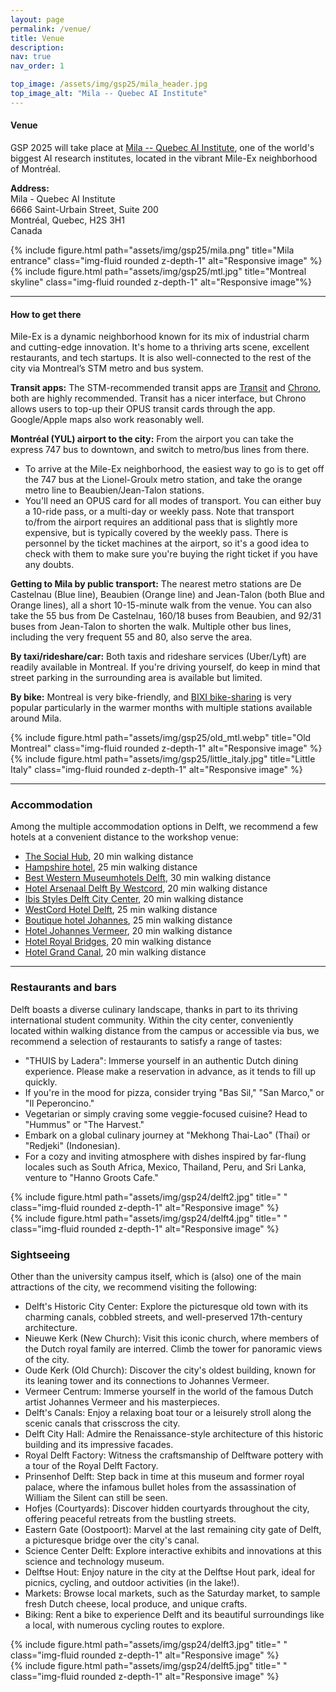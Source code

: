 ```yaml
---
layout: page
permalink: /venue/
title: Venue
description: 
nav: true
nav_order: 1

top_image: /assets/img/gsp25/mila_header.jpg
top_image_alt: "Mila -- Quebec AI Institute"
---
```


#### Venue
GSP 2025 will take place at [Mila -- Quebec AI Institute](https://mila.quebec/en), one of the world's biggest AI research institutes, located in the vibrant Mile-Ex neighborhood of Montréal.

**Address:** <br>
Mila - Quebec AI Institute <br>
6666 Saint-Urbain Street, Suite 200 <br>
Montréal, Quebec, H2S 3H1 <br>
Canada

<div class="row justify-content-sm-center">
    <div class="col-sm-7 mt-3 mt-md-0">
        {% include figure.html path="assets/img/gsp25/mila.png" title="Mila entrance" class="img-fluid rounded z-depth-1" alt="Responsive image" %}
    </div>
    <div class="col-sm-5 mt-3 mt-md-0">
        {% include figure.html path="assets/img/gsp25/mtl.jpg" title="Montreal skyline" class="img-fluid rounded z-depth-1" alt="Responsive image"%}
    </div>
</div>


---
#### How to get there

Mile-Ex is a dynamic neighborhood known for its mix of industrial charm and cutting-edge innovation. It's home to a thriving arts scene, excellent restaurants, and tech startups. It is also well-connected to the rest of the city via Montreal’s STM metro and bus system.

**Transit apps:** The STM-recommended transit apps are [Transit](https://transitapp.com/) and [Chrono](https://www.artm.quebec/en/chrono-mobile-application/), both are highly recommended. Transit has a nicer interface, but Chrono allows users to top-up their OPUS transit cards through the app. Google/Apple maps also work reasonably well.

**Montréal (YUL) airport to the city:** From the airport you can take the express 747 bus to downtown, and switch to metro/bus lines from there.
+ To arrive at the Mile-Ex neighborhood, the easiest way to go is to get off the 747 bus at the Lionel-Groulx metro station, and take the orange metro line to Beaubien/Jean-Talon stations.
+ You'll need an OPUS card for all modes of transport. You can either buy a 10-ride pass, or a multi-day or weekly pass. Note that transport to/from the airport requires an additional pass that is slightly more expensive, but is typically covered by the weekly pass. There is personnel by the ticket machines at the airport, so it's a good idea to check with them to make sure you're buying the right ticket if you have any doubts.

**Getting to Mila by public transport:** The nearest metro stations are De Castelnau (Blue line), Beaubien (Orange line) and Jean-Talon (both Blue and Orange lines), all a short 10-15-minute walk from the venue. You can also take the 55 bus from De Castelnau, 160/18 buses from Beaubien, and 92/31 buses from Jean-Talon to shorten the walk. Multiple other bus lines, including the very frequent 55 and 80, also serve the area.

**By taxi/rideshare/car:** Both taxis and rideshare services (Uber/Lyft) are readily available in Montreal. If you're driving yourself, do keep in mind that street parking in the surrounding area is available but limited.

**By bike:** Montreal is very bike-friendly, and [BIXI bike-sharing](https://bixi.com/en/) is very popular particularly in the warmer months with multiple stations available around Mila.

<div class="row justify-content-sm-center">
    <div class="col-sm-6 mt-3 mt-md-0">
        {% include figure.html path="assets/img/gsp25/old_mtl.webp" title="Old Montreal" class="img-fluid rounded z-depth-1" alt="Responsive image" %}
    </div>
    <div class="col-sm-6 mt-3 mt-md-0">
        {% include figure.html path="assets/img/gsp25/little_italy.jpg" title="Little Italy" class="img-fluid rounded z-depth-1" alt="Responsive image" %}
    </div>
</div>

---
### Accommodation

Among the multiple accommodation options in Delft, we recommend a few hotels at a convenient distance to the workshop venue:
 
+ [The Social Hub](https://www.thesocialhub.co/delft/stay/hotel-stay/), 20 min walking distance
+ [Hampshire hotel](https://hoteldelftcentre.nl/en/home-en/ ), 25 min walking distance
+ [Best Western Museumhotels Delft](https://www.bestwestern.nl/booking-path/hotel-details/grand-museum-hotel-bw-signature-collection-delft-92579), 30 min walking distance
+ [Hotel Arsenaal Delft By Westcord](https://hotelarsenaal.com/), 20 min walking distance
+ [Ibis Styles Delft City Center](https://www.ibisstylesdelftcity.nl/en/), 20 min walking distance
+ [WestCord Hotel Delft](https://westcordhotels.com/hotel/hotel-delft/), 25 min walking distance
+ [Boutique hotel Johannes](https://meetjohannes.nl/), 25 min walking distance
+ [Hotel Johannes Vermeer](https://www.hotelvermeer.nl/), 20 min walking distance
+ [Hotel Royal Bridges](https://www.royalbridges.nl/en/), 20 min walking distance
+ [Hotel Grand Canal](https://www.grandcanaldelft.nl/en/), 20 min walking distance

---
### Restaurants and bars

Delft boasts a diverse culinary landscape, thanks in part to its thriving international student community. Within the city center, conveniently located within walking distance from the campus or accessible via bus, we recommend a selection of restaurants to satisfy a range of tastes: 
+ "THUIS by Ladera": Immerse yourself in an authentic Dutch dining experience. Please make a reservation in advance, as it tends to fill up quickly. 
+ If you're in the mood for pizza, consider trying "Bas Sil," "San Marco," or "Il Peperoncino." 
+ Vegetarian or simply craving some veggie-focused cuisine? Head to "Hummus" or "The Harvest." 
+ Embark on a global culinary journey at "Mekhong Thai-Lao" (Thai) or "Redjeki" (Indonesian). 
+ For a cozy and inviting atmosphere with dishes inspired by far-flung locales such as South Africa, Mexico, Thailand, Peru, and Sri Lanka, venture to "Hanno Groots Cafe." 

<div class="row justify-content-sm-center">
    <div class="col-sm-6 mt-3 mt-md-0">
        {% include figure.html path="assets/img/gsp24/delft2.jpg" title=" " class="img-fluid rounded z-depth-1" alt="Responsive image" %}
    </div>
    <div class="col-sm-6 mt-3 mt-md-0">
        {% include figure.html path="assets/img/gsp24/delft4.jpg" title=" " class="img-fluid rounded z-depth-1" alt="Responsive image" %}
    </div>

</div>

### Sightseeing

Other than the university campus itself, which is (also) one of the main attractions of the city, we recommend visiting the following: 
+ Delft's Historic City Center: Explore the picturesque old town with its charming canals, cobbled streets, and well-preserved 17th-century architecture. 
+ Nieuwe Kerk (New Church): Visit this iconic church, where members of the Dutch royal family are interred. Climb the tower for panoramic views of the city. 
+ Oude Kerk (Old Church): Discover the city's oldest building, known for its leaning tower and its connections to Johannes Vermeer. 
+ Vermeer Centrum: Immerse yourself in the world of the famous Dutch artist Johannes Vermeer and his masterpieces. 
+ Delft's Canals: Enjoy a relaxing boat tour or a leisurely stroll along the scenic canals that crisscross the city. 
+ Delft City Hall: Admire the Renaissance-style architecture of this historic building and its impressive facades. 
+ Royal Delft Factory: Witness the craftsmanship of Delftware pottery with a tour of the Royal Delft Factory. 
+ Prinsenhof Delft: Step back in time at this museum and former royal palace, where the infamous bullet holes from the assassination of William the Silent can still be seen. 
+ Hofjes (Courtyards): Discover hidden courtyards throughout the city, offering peaceful retreats from the bustling streets. 
+ Eastern Gate (Oostpoort): Marvel at the last remaining city gate of Delft, a picturesque bridge over the city's canal. 
+ Science Center Delft: Explore interactive exhibits and innovations at this science and technology museum. 
+ Delftse Hout: Enjoy nature in the city at the Delftse Hout park, ideal for picnics, cycling, and outdoor activities (in the lake!). 
+ Markets: Browse local markets, such as the Saturday market, to sample fresh Dutch cheese, local produce, and unique crafts. 
+ Biking: Rent a bike to experience Delft and its beautiful surroundings like a local, with numerous cycling routes to explore. 

<div class="row justify-content-sm-center">
    <div class="col-sm-6 mt-3 mt-md-0">
        {% include figure.html path="assets/img/gsp24/delft3.jpg" title=" " class="img-fluid rounded z-depth-1" alt="Responsive image" %}
    </div>
    <div class="col-sm-6 mt-3 mt-md-0">
        {% include figure.html path="assets/img/gsp24/delft5.jpg" title=" " class="img-fluid rounded z-depth-1" alt="Responsive image" %}
    </div>

</div>

